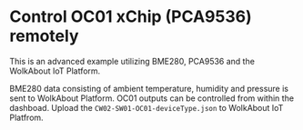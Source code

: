 Control OC01 xChip (PCA9536) remotely
=====================================

This is an advanced example utilizing BME280, PCA9536 and the WolkAbout IoT Platform.

BME280 data consisting of ambient temperature, humidity and pressure is sent to WolkAbout Platform.
OC01 outputs can be controlled from within the dashboad. 
Upload the `CW02-SW01-OC01-deviceType.json` to WolkAbout IoT Platfrom.
